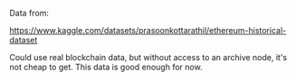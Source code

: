 Data from:

https://www.kaggle.com/datasets/prasoonkottarathil/ethereum-historical-dataset

Could use real blockchain data, but without access to an archive node, it's not cheap to get. This data is good enough for now.